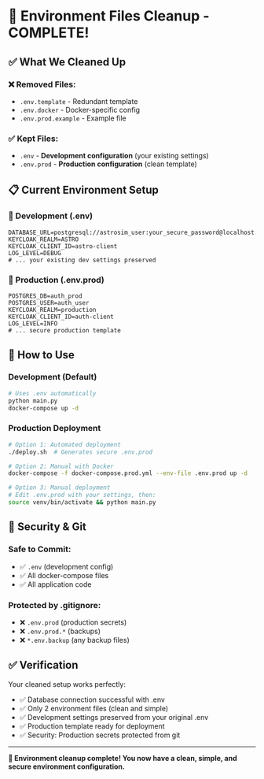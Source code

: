 # 🧹 Environment Files Cleanup - COMPLETE!

## ✅ **What We Cleaned Up**

### **❌ Removed Files:**
- `.env.template` - Redundant template
- `.env.docker` - Docker-specific config
- `.env.prod.example` - Example file

### **✅ Kept Files:**
- `.env` - **Development configuration** (your existing settings)
- `.env.prod` - **Production configuration** (clean template)

## 📋 **Current Environment Setup**

### **🔧 Development (.env)**
```env
DATABASE_URL=postgresql://astrosim_user:your_secure_password@localhost:5432/astrosim_db
KEYCLOAK_REALM=ASTRO
KEYCLOAK_CLIENT_ID=astro-client
LOG_LEVEL=DEBUG
# ... your existing dev settings preserved
```

### **🚀 Production (.env.prod)**
```env
POSTGRES_DB=auth_prod
POSTGRES_USER=auth_user
KEYCLOAK_REALM=production
KEYCLOAK_CLIENT_ID=auth-client
LOG_LEVEL=INFO
# ... secure production template
```

## 🎯 **How to Use**

### **Development (Default)**
```bash
# Uses .env automatically
python main.py
docker-compose up -d
```

### **Production Deployment**
```bash
# Option 1: Automated deployment
./deploy.sh  # Generates secure .env.prod

# Option 2: Manual with Docker
docker-compose -f docker-compose.prod.yml --env-file .env.prod up -d

# Option 3: Manual deployment
# Edit .env.prod with your settings, then:
source venv/bin/activate && python main.py
```

## 🔐 **Security & Git**

### **Safe to Commit:**
- ✅ `.env` (development config)
- ✅ All docker-compose files
- ✅ All application code

### **Protected by .gitignore:**
- ❌ `.env.prod` (production secrets)
- ❌ `.env.prod.*` (backups)
- ❌ `*.env.backup` (any backup files)

## ✅ **Verification**

Your cleaned setup works perfectly:
- ✅ Database connection successful with .env
- ✅ Only 2 environment files (clean and simple)
- ✅ Development settings preserved from your original .env
- ✅ Production template ready for deployment
- ✅ Security: Production secrets protected from git

---

**🎉 Environment cleanup complete! You now have a clean, simple, and secure environment configuration.**

